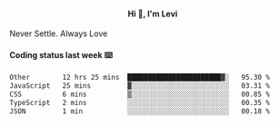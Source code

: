 <h4 style="text-align: center;">Hi 👋, I'm Levi</h4>  Never Settle. Always Love
<!---<img align="right" alt="Coding" width="300" src="https://i.pinimg.com/originals/81/17/8b/81178b47a8598f0c81c4799f2cdd4057.gif"></p> --->

#### Coding status last week ⌨️

<!--START_SECTION:waka-->

```txt
Other        12 hrs 25 mins  ███████████████████████▓░   95.30 %
JavaScript   25 mins         ▓░░░░░░░░░░░░░░░░░░░░░░░░   03.31 %
CSS          6 mins          ▒░░░░░░░░░░░░░░░░░░░░░░░░   00.85 %
TypeScript   2 mins          ░░░░░░░░░░░░░░░░░░░░░░░░░   00.35 %
JSON         1 min           ░░░░░░░░░░░░░░░░░░░░░░░░░   00.18 %
```

<!--END_SECTION:waka-->
